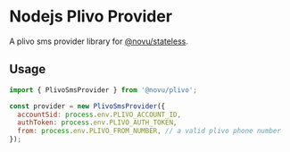# Nodejs Plivo Provider

A plivo sms provider library for [@novu/stateless](https://github.com/novuhq/novu).

## Usage

```javascript
import { PlivoSmsProvider } from '@novu/plivo';

const provider = new PlivoSmsProvider({
  accountSid: process.env.PLIVO_ACCOUNT_ID,
  authToken: process.env.PLIVO_AUTH_TOKEN,
  from: process.env.PLIVO_FROM_NUMBER, // a valid plivo phone number
});
```
